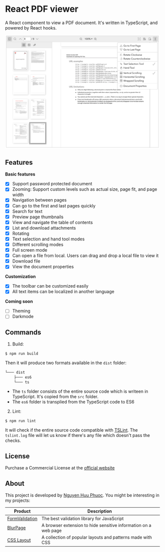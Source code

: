# React PDF viewer
A React component to view a PDF document.
It's written in TypeScript, and powered by React hooks.

![React PDF viewer](/assets/screenshot.png)

## Features

__Basic features__
* [x] Support password protected document
* [x] Zooming: Support custom levels such as actual size, page fit, and page width
* [x] Navigation between pages
* [x] Can go to the first and last pages quickly
* [x] Search for text
* [x] Preview page thumbnails
* [x] View and navigate the table of contents
* [x] List and download attachments
* [x] Rotating
* [x] Text selection and hand tool modes
* [x] Different scrolling modes
* [x] Full screen mode
* [x] Can open a file from local. Users can drag and drop a local file to view it
* [x] Download file
* [x] View the document properties

__Customization__
* [x] The toolbar can be customized easily
* [x] All text items can be localized in another language

__Coming soon__
* [ ] Theming
* [ ] Darkmode

## Commands

1. Build:

~~~
$ npm run build
~~~

Then it will produce two formats available in the `dist` folder:

~~~
└─── dist
    ├─── es6
    └─── ts
~~~

* The `ts` folder consists of the entire source code which is writeen in TypeScript.
It's copied from the `src` folder.
* The `es6` folder is transplied from the TypeScript code to ES6

2. Lint:

~~~
$ npm run lint
~~~

It will check if the entire source code compatible with [TSLint](https://palantir.github.io/tslint/). The `tslint.log` file will let us know if there's any file which doesn't pass the checks.

## License
Purchase a Commercial License at the [official website](https://react-pdf-viewer.dev)

## About

This project is developed by [Nguyen Huu Phuoc](https://twitter.com/nghuuphuoc).
You might be interesting in my projects:

| Product                                       | Description                                                       |
|-----------------------------------------------|-------------------------------------------------------------------|
| [FormValidation](https://formvalidation.io)   | The best validation library for JavaScript                        |
| [BlurPage](https://blur.page)                 | A browser extension to hide sensitive information on a web page   |
| [CSS Layout](https://csslayout.io)            | A collection of popular layouts and patterns made with CSS        |
